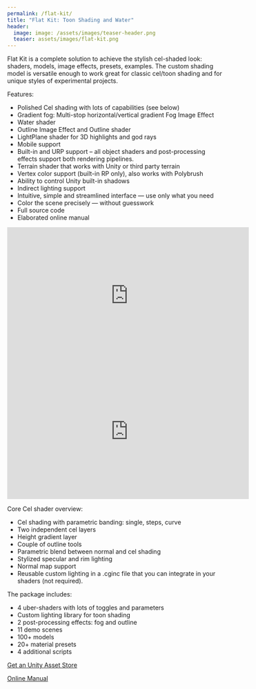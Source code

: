 ```yaml
---
permalink: /flat-kit/
title: "Flat Kit: Toon Shading and Water"
header:
  image: image: /assets/images/teaser-header.png
  teaser: assets/images/flat-kit.png
---
```


Flat Kit is a complete solution to achieve the stylish cel-shaded look: shaders, models, image effects, presets, examples.
The custom shading model is versatile enough to work great for classic cel/toon shading and for unique styles of experimental projects.

Features:

  * Polished Cel shading with lots of capabilities (see below)
  * Gradient fog: Multi-stop horizontal/vertical gradient Fog Image Effect
  * Water shader
  * Outline Image Effect and Outline shader
  * LightPlane shader for 3D highlights and god rays
  * Mobile support
  * Built-in and URP support – all object shaders and post-processing effects support both rendering pipelines.
  * Terrain shader that works with Unity or third party terrain
  * Vertex color support (built-in RP only), also works with Polybrush
  * Ability to control Unity built-in shadows
  * Indirect lighting support
  * Intuitive, simple and streamlined interface — use only what you need
  * Color the scene precisely — without guesswork
  * Full source code
  * Elaborated online manual

<iframe width="560" height="315" src="https://www.youtube.com/embed/Sc838YuWPhA" title="YouTube video player" frameborder="0" allow="accelerometer; autoplay; clipboard-write; encrypted-media; gyroscope; picture-in-picture" allowfullscreen></iframe>

<iframe width="560" height="315" src="https://www.youtube.com/embed/N3H_AFKaMUM" title="YouTube video player" frameborder="0" allow="accelerometer; autoplay; clipboard-write; encrypted-media; gyroscope; picture-in-picture" allowfullscreen></iframe>

Core Cel shader overview:

  * Cel shading with parametric banding: single, steps, curve
  * Two independent cel layers
  * Height gradient layer
  * Couple of outline tools
  * Parametric blend between normal and cel shading
  * Stylized specular and rim lighting
  * Normal map support
  * Reusable custom lighting in a .cginc file that you can integrate in your shaders (not required).

The package includes:

  * 4 uber-shaders with lots of toggles and parameters
  * Custom lighting library for toon shading
  * 2 post-processing effects: fog and outline
  * 11 demo scenes
  * 100+ models
  * 20+ material presets
  * 4 additional scripts

[Get an Unity Asset Store](https://assetstore.unity.com/packages/vfx/shaders/flat-kit-cel-toon-shading-143368?aid=1101lHzQ)  

[Online Manual](https://flatkit.dustyroom.com/)  